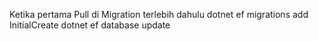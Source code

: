 Ketika pertama Pull di Migration terlebih dahulu
dotnet ef migrations add InitialCreate
dotnet ef database update
